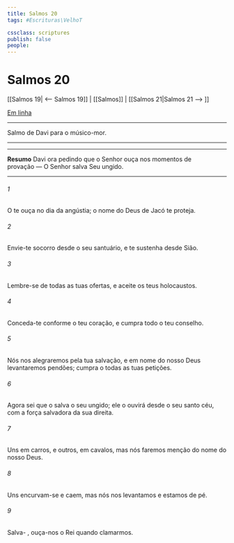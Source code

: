 ```yaml
---
title: Salmos 20
tags: #Escrituras\VelhoT

cssclass: scriptures
publish: false
people:
---
```


# Salmos 20
[[Salmos 19| <-- Salmos 19]] | [[Salmos]] | [[Salmos 21|Salmos 21 --> ]]

[Em linha](https://churchofjesuschrist.org/study/scriptures/ot/ps/20?lang=por)

---
Salmo de Davi para o músico-mor.

---

---
__Resumo__
Davi ora pedindo que o Senhor ouça nos momentos de provação — O Senhor salva Seu ungido.

---
###### 1 
O  te ouça no dia da angústia; o nome do Deus de Jacó te proteja.

###### 2 
Envie-te socorro desde o seu santuário, e te sustenha desde Sião.

###### 3 
Lembre-se de todas as tuas ofertas, e aceite os teus holocaustos. 

###### 4 
Conceda-te conforme o teu coração, e cumpra todo o teu conselho.

###### 5 
Nós nos alegraremos pela tua salvação, e em nome do nosso Deus levantaremos pendões; cumpra o  todas as tuas petições.

###### 6 
Agora sei que o  salva o seu ungido; ele o ouvirá desde o seu santo céu, com a força salvadora da sua  direita.

###### 7 
Uns  em carros, e outros, em cavalos, mas nós faremos menção do nome do  nosso Deus.

###### 8 
Uns encurvam-se e caem, mas nós nos levantamos e estamos de pé.

###### 9 
Salva- , ouça-nos o Rei quando clamarmos.

